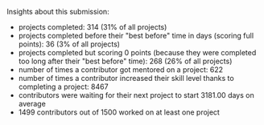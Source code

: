 Insights about this submission:

 - projects completed: 314 (31% of all projects)
 - projects completed before their "best before" time in days (scoring full points): 36 (3% of all projects)
 - projects completed but scoring 0 points (because they were completed too long after their "best before" time): 268 (26% of all projects)
 - number of times a contributor got mentored on a project: 622
 - number of times a contributor increased their skill level thanks to completing a project: 8467
 - contributors were waiting for their next project to start 3181.00 days on average
 - 1499 contributors out of 1500 worked on at least one project
